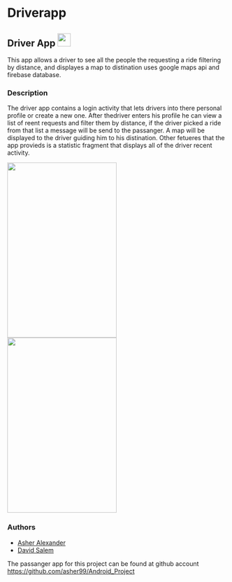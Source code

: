 # Driverapp

## Driver App <img src="https://raw.githubusercontent.com/MartinHeinz/MartinHeinz/master/wave.gif" width="30px">

This app allows a driver to see all the people the requesting a ride filtering by distance, and displayes a map to distination
uses google maps api and firebase database.

### Description
The driver app contains a login activity that lets drivers into there personal profile or create a new one.
After thedriver enters his profile he can view a list of reent requests and filter them by distance, if the driver picked a ride from that list a message will be send to the passanger.
A map will be displayed to the driver guiding him to his distination.
Other fetueres that the app provieds is a statistic fragment that displays all of the driver recent activity.

<p>
  <img src="/images/loading.jpg" height="400" width="250" > <br>
  <img src="/images/order_ride.jpg" height="400" width="250" > <br>
</p>

### Authors
* [Asher Alexander](https://github.com/asher99)
* [David Salem](https://github.com/dsalem)

The passanger app for this project can be found at github account https://github.com/asher99/Android_Project
